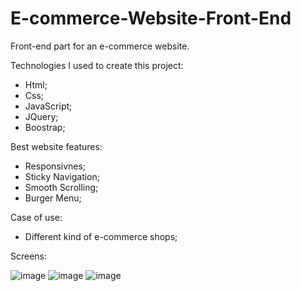 # E-commerce-Website-Front-End
Front-end part for an e-commerce website. 

Technologies I used to create this project:

  - Html;
  - Css;
  - JavaScript;
  - JQuery;
  - Boostrap;

Best website features:

  - Responsivnes;
  - Sticky Navigation;
  - Smooth Scrolling;
  - Burger Menu;

Case of use:

  - Different kind of e-commerce shops;

Screens:

![image](https://user-images.githubusercontent.com/52401139/134711688-1c66e1bc-83b7-4805-ad4b-65079d2e743c.png)
![image](https://user-images.githubusercontent.com/52401139/134711709-4ae93599-3b80-4d5b-b315-20463d2de5b6.png)
![image](https://user-images.githubusercontent.com/52401139/134711730-f97b70cb-e33d-44c2-9297-00973f0be1d8.png)
